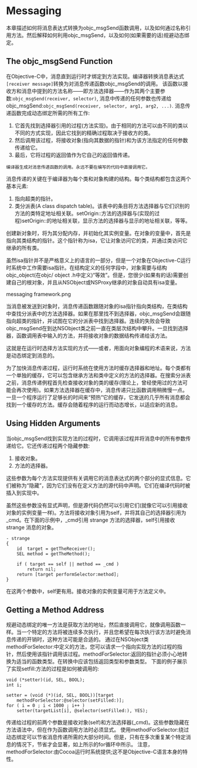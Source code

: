 # Messaging

本章描述如何将消息表达式转换为objc_msgSend函数调用，以及如何通过名称引用方法。然后解释如何利用objc_msgSend，以及如何(如果需要的话)规避动态绑定。

## The objc_msgSend Function

在Objective-C中，消息直到运行时才绑定到方法实现。编译器转换消息表达式`[receiver message]`转换为对消息传递函数objc_msgSend的调用。
该函数以接收方和消息中提到的方法名称——即方法选择器——作为其两个主要参数:`objc_msgSend(receiver, selector)`,
消息中传递的任何参数也传递给objc_msgSend:`objc_msgSend(receiver, selector, arg1, arg2, ...)`.
消息传递函数完成动态绑定所需的所有工作:
1. 它首先找到选择器引用的过程(方法实现)。由于相同的方法可以由不同的类以不同的方式实现，因此它找到的精确过程取决于接收方的类。
2. 然后调用该过程，将接收对象(指向其数据的指针)和为该方法指定的任何参数传递给它。
3. 最后，它将过程的返回值作为它自己的返回值传递。

`编译器生成对消息传递函数的调用。永远不要在编写的代码中直接调用它。`

消息传递的关键在于编译器为每个类和对象构建的结构。每个类结构都包含这两个基本元素:
1. 指向超类的指针。
2. 类分派表(A class dispatch table)。该表中的条目将方法选择器与它们识别的方法的类特定地址相关联。setOrigin::方法的选择器与(实现的过程)setOrigin::的地址相关联，显示方法的选择器与显示的地址相关联，等等。

创建新对象时，将为其分配内存，并初始化其实例变量。在对象的变量中，首先是指向其类结构的指针。这个指针称为isa，它让对象访问它的类，并通过类访问它继承的所有类。

虽然isa指针并不是严格意义上的语言的一部分，但是一个对象在Objective-C运行时系统中工作需要isa指针。在结构定义的任何字段中，对象需要与结构objc_object(在objc/ object .h中定义)“等效”。但是，您很少(如果有的话)需要创建自己的根对象，并且从NSObject或NSProxy继承的对象自动具有isa变量。

messaging framework.png

当消息被发送到对象时，消息传递函数跟随对象的isa指针指向类结构，在类结构中查找分派表中的方法选择器。如果在那里找不到选择器，objc_msgSend会跟随指向超类的指针，并试图在它的分派表中找到选择器。连续的失败会导致objc_msgSend在到达NSObject类之前一直在类层次结构中攀升。一旦找到选择器，函数调用表中输入的方法，并将接收对象的数据结构传递给该方法。

这就是在运行时选择方法实现的方式——或者，用面向对象编程的术语来说，方法是动态绑定到消息的。

为了加快消息传递过程，运行时系统在使用方法时缓存选择器和地址。每个类都有一个单独的缓存，它可以包含继承方法和类中定义的方法的选择器。在搜索分派表之前，消息传递例程首先检查接收对象的类的缓存(理论上，曾经使用过的方法可能会再次使用)。如果方法选择器在缓存中，消息传递只比函数调用稍微慢一点。一旦一个程序运行了足够长的时间来“预热”它的缓存，它发送的几乎所有消息都会找到一个缓存的方法。缓存会随着程序的运行而动态增长，以适应新的消息。

## Using Hidden Arguments

当objc_msgSend找到实现方法的过程时，它调用该过程并将消息中的所有参数传递给它。它还传递过程两个隐藏参数:
1. 接收对象。
2. 方法的选择器。

这些参数为每个方法实现提供有关调用它的消息表达式的两个部分的显式信息。它们被称为“隐藏”，因为它们没有在定义方法的源代码中声明。它们在编译代码时被插入到实现中。

虽然这些参数没有显式声明，但是源代码仍然可以引用它们(就像它可以引用接收对象的实例变量一样)。方法将接收对象引用为self，并将其自己的选择器引用为_cmd。在下面的示例中，_cmd引用 strange 方法的选择器，self引用接收 strange 消息的对象。

```
- strange
{
    id  target = getTheReceiver();
    SEL method = getTheMethod();
 
    if ( target == self || method == _cmd )
        return nil;
    return [target performSelector:method];
}

```

在这两个参数中，self更有用。接收对象的实例变量可用于方法定义中。


## Getting a Method Address

规避动态绑定的唯一方法是获取方法的地址，然后直接调用它，就像调用函数一样。当一个特定的方法将被连续多次执行，并且您希望在每次执行该方法时避免消息传递的开销时，这种方法可能是合适的。
通过在NSObject类methodForSelector:中定义的方法，您可以请求一个指向实现方法的过程的指针，然后使用该指针调用该过程。methodForSelector:返回的指针必须小心地转换为适当的函数类型。在转换中应该包括返回类型和参数类型。
下面的例子展示了实现setfill:方法的过程是如何被调用的:

```
void (*setter)(id, SEL, BOOL);
int i;
 
setter = (void (*)(id, SEL, BOOL))[target
    methodForSelector:@selector(setFilled:)];
for ( i = 0 ; i < 1000 ; i++ )
    setter(targetList[i], @selector(setFilled:), YES);
```

传递给过程的前两个参数是接收对象(self)和方法选择器(_cmd)。这些参数隐藏在方法语法中，但在作为函数调用方法时必须显式。
使用methodForSelector:绕过动态绑定可以节省消息传递所需的大部分时间。但是，只有在多次重复某个特定消息的情况下，节省才会显著，如上所示的for循环中所示。
注意，methodForSelector:由Cocoa运行时系统提供;这不是Objective-C语言本身的特性。